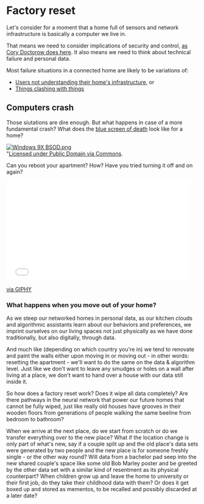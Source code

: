 # Factory reset

Let's consider for a moment that a home full of sensors and network infrastructure is basically a computer we live in. 

That means we need to consider implications of security and control, [as Cory Doctorow does here](http://www.wired.co.uk/magazine/archive/2015/07/features/stop-spies). It also means we need to think about technical failure and personal data.

Most failure situations in a connected home are likely to be variations of: 

* [Users not understanding their home's infrastructure](http://www.thewavingcat.com/2015/08/03/understanding-the-connected-home-ground-rules/), or 
* [Things clashing with things](http://www.thewavingcat.com/2015/08/17/understanding-the-connected-home-managing-conflict/)


## Computers crash

Those siutations are dire enough. But what happens in case of a more fundamental crash? What does the [blue screen of death](https://en.wikipedia.org/wiki/Blue_Screen_of_Death) look like for a home?

<a href="https://commons.wikimedia.org/wiki/File:Windows_9X_BSOD.png#/media/File:Windows_9X_BSOD.png"><img src="https://upload.wikimedia.org/wikipedia/commons/3/3b/Windows_9X_BSOD.png" alt="Windows 9X BSOD.png"></a><br>"<a href="https://commons.wikimedia.org/wiki/File:Windows_9X_BSOD.png#/media/File:Windows_9X_BSOD.png">Licensed under Public Domain via <a href="https://commons.wikimedia.org/wiki/">Commons</a>.

Can you reboot your apartment? How? Have you tried turning it off and on again?

<iframe src="//giphy.com/embed/F7yLXA5fJ5sLC" width="480" height="264" frameBorder="0" class="giphy-embed" allowFullScreen></iframe><p><a href="http://giphy.com/gifs/the-it-crowd-chris-odowd-F7yLXA5fJ5sLC">via GIPHY</a></p>

### What happens when you move out of your home?

As we steep our networked homes in personal data, as our kitchen clouds and algorithmic assistants learn about our behaviors and preferences, we imprint ourselves on our living spaces not just physically as we have done traditionally, but also digitally, through data.

And much like (depending on which country you're in) we tend to renovate and paint the walls either upon moving in or moving out - in other words: resetting the apartment - we'll want to do the same on the data & algorithm level. Just like we don't want to leave any smudges or holes on a wall after living at a place, we don't want to hand over a house with our data still inside it.

So how does a factory reset work? Does it wipe all data completely? Are there pathways in the neural network that power our future homes that cannot be fully wiped, just like really old houses have grooves in their wooden floors from generations of people walking the same beeline from bedroom to bathroom? 

When we arrive at the next place, do we start from scratch or do we transfer everything over to the new place? What if the location change is only part of what's new, say if a couple split up and the old place's data sets were generated by two people and the new place is for someone freshly single - or the other way round? Will data from a bachelor pad seep into the new shared couple's space like some old Bob Marley poster and be greeted by the other data set with a similar kind of resentment as its physical counterpart? When children grow up and leave the home to university or their first job, do they take their childhood data with them? Or does it get boxed up and stored as mementos, to be recalled and possibly discarded at a later date?